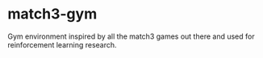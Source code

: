 # match3-gym

Gym environment inspired by all the match3 games out there and used for reinforcement learning research.
